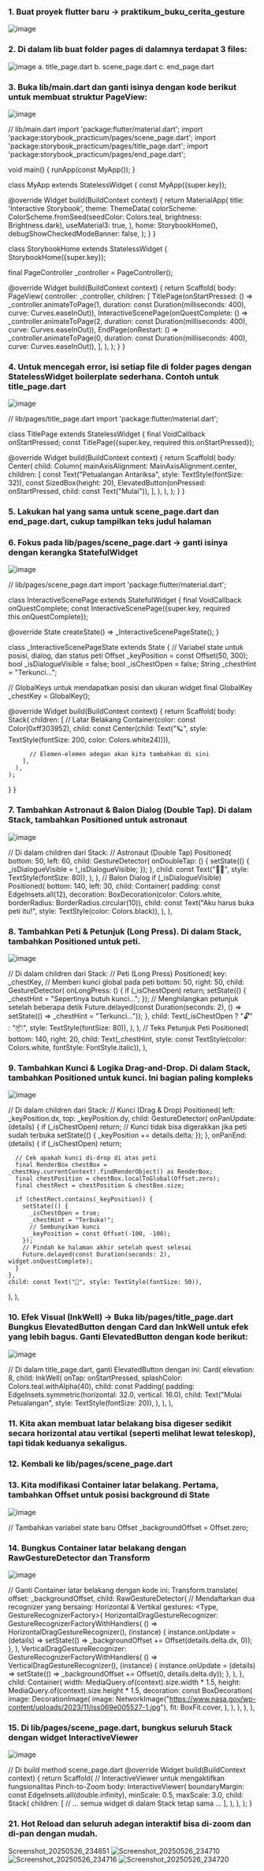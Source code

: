 ### 1.	Buat proyek flutter baru → praktikum_buku_cerita_gesture
![image](https://github.com/user-attachments/assets/acb4661b-db02-4ccc-ad63-0a7a2ab61577)

### 2. Di dalam lib buat folder pages di dalamnya terdapat 3 files:
![image](https://github.com/user-attachments/assets/445b0429-8225-4294-8038-21ec3fde84e0)
a.	title_page.dart
b.	scene_page.dart
c.	end_page.dart

### 3.	Buka lib/main.dart dan ganti isinya dengan kode berikut untuk membuat struktur PageView:
![image](https://github.com/user-attachments/assets/01d84ded-65cd-44e3-8292-e88fef2e2d3e)

// lib/main.dart
import 'package:flutter/material.dart';
import 'package:storybook_practicum/pages/scene_page.dart';
import 'package:storybook_practicum/pages/title_page.dart';
import 'package:storybook_practicum/pages/end_page.dart';

void main() {
  runApp(const MyApp());
}

class MyApp extends StatelessWidget {
  const MyApp({super.key});

  @override
  Widget build(BuildContext context) {
    return MaterialApp(
      title: 'Interactive Storybook',
      theme: ThemeData(
        colorScheme: ColorScheme.fromSeed(seedColor: Colors.teal, brightness: Brightness.dark),
        useMaterial3: true,
      ),
      home: StorybookHome(),
      debugShowCheckedModeBanner: false,
    );
  }
}

class StorybookHome extends StatelessWidget {
  StorybookHome({super.key});

  final PageController _controller = PageController();

  @override
  Widget build(BuildContext context) {
    return Scaffold(
      body: PageView(
        controller: _controller,
        children: [
          TitlePage(onStartPressed: () => _controller.animateToPage(1, duration: const Duration(milliseconds: 400), curve: Curves.easeInOut)),
          InteractiveScenePage(onQuestComplete: () => _controller.animateToPage(2, duration: const Duration(milliseconds: 400), curve: Curves.easeInOut)),
          EndPage(onRestart: () => _controller.animateToPage(0, duration: const Duration(milliseconds: 400), curve: Curves.easeInOut)),
        ],
      ),
    );
  }
}

### 4.	Untuk mencegah error, isi setiap file di folder pages dengan StatelessWidget boilerplate sederhana. Contoh untuk title_page.dart
![image](https://github.com/user-attachments/assets/c977bbb5-1089-4e20-bac3-6e9508ffce0e)

// lib/pages/title_page.dart
import 'package:flutter/material.dart';

class TitlePage extends StatelessWidget {
  final VoidCallback onStartPressed;
  const TitlePage({super.key, required this.onStartPressed});

  @override
  Widget build(BuildContext context) {
    return Scaffold(
      body: Center(
        child: Column(
          mainAxisAlignment: MainAxisAlignment.center,
          children: [
            const Text("Petualangan Antariksa", style: TextStyle(fontSize: 32)),
            const SizedBox(height: 20),
            ElevatedButton(onPressed: onStartPressed, child: const Text("Mulai")),
          ],
        ),
      ),
    );
  }
}

### 5.	Lakukan hal yang sama untuk scene_page.dart dan end_page.dart, cukup tampilkan teks judul halaman


### 6.	Fokus pada lib/pages/scene_page.dart → ganti isinya dengan kerangka StatefulWidget
![image](https://github.com/user-attachments/assets/bec48544-0b1f-482f-996b-6d2e0ccf1441)

// lib/pages/scene_page.dart
import 'package:flutter/material.dart';

class InteractiveScenePage extends StatefulWidget {
  final VoidCallback onQuestComplete;
  const InteractiveScenePage({super.key, required this.onQuestComplete});

  @override
  State<InteractiveScenePage> createState() => _InteractiveScenePageState();
}

class _InteractiveScenePageState extends State<InteractiveScenePage> {
  // Variabel state untuk posisi, dialog, dan status peti
  Offset _keyPosition = const Offset(50, 300);
  bool _isDialogueVisible = false;
  bool _isChestOpen = false;
  String _chestHint = "Terkunci...";

  // GlobalKeys untuk mendapatkan posisi dan ukuran widget
  final GlobalKey _chestKey = GlobalKey();

  @override
  Widget build(BuildContext context) {
    return Scaffold(
      body: Stack(
        children: [
          // Latar Belakang
          Container(color: const Color(0xff303952), child: const Center(child: Text("🪐", style: TextStyle(fontSize: 200, color: Colors.white24)))),

          // Elemen-elemen adegan akan kita tambahkan di sini
        ],
      ),
    );
  }
}

### 7.	Tambahkan Astronaut & Balon Dialog (Double Tap). Di dalam Stack, tambahkan Positioned untuk astronaut
![image](https://github.com/user-attachments/assets/dc907281-6bb9-48da-958a-f95a44b4b1b6)

// Di dalam children dari Stack:
// Astronaut (Double Tap)
Positioned(
  bottom: 50,
  left: 60,
  child: GestureDetector(
    onDoubleTap: () {
      setState(() {
        _isDialogueVisible = !_isDialogueVisible;
      });
    },
    child: const Text("👩‍🚀", style: TextStyle(fontSize: 80)),
  ),
),
// Balon Dialog
if (_isDialogueVisible)
  Positioned(
    bottom: 140,
    left: 30,
    child: Container(
      padding: const EdgeInsets.all(12),
      decoration: BoxDecoration(color: Colors.white, borderRadius: BorderRadius.circular(10)),
      child: const Text("Aku harus buka peti itu!", style: TextStyle(color: Colors.black)),
    ),
  ),

### 8.	Tambahkan Peti & Petunjuk (Long Press). Di dalam Stack, tambahkan Positioned untuk peti.
![image](https://github.com/user-attachments/assets/cb13d4c4-a8bd-464b-96aa-6feed5f90217)

// Di dalam children dari Stack:
// Peti (Long Press)
Positioned(
  key: _chestKey, // Memberi kunci global pada peti
  bottom: 50,
  right: 50,
  child: GestureDetector(
    onLongPress: () {
      if (_isChestOpen) return;
      setState(() {
        _chestHint = "Sepertinya butuh kunci...";
      });
      // Menghilangkan petunjuk setelah beberapa detik
      Future.delayed(const Duration(seconds: 2), () => setState(() => _chestHint = "Terkunci..."));
    },
    child: Text(_isChestOpen ? "🔓" : "📦", style: TextStyle(fontSize: 80)),
  ),
),
// Teks Petunjuk Peti
Positioned(
  bottom: 140,
  right: 20,
  child: Text(_chestHint, style: const TextStyle(color: Colors.white, fontStyle: FontStyle.italic)),
),

### 9.	Tambahkan Kunci & Logika Drag-and-Drop. Di dalam Stack, tambahkan Positioned untuk kunci. Ini bagian paling kompleks
![image](https://github.com/user-attachments/assets/aa72f8e7-72a5-40e8-b828-f6a1403fa1b3)

// Di dalam children dari Stack:
// Kunci (Drag & Drop)
Positioned(
  left: _keyPosition.dx,
  top: _keyPosition.dy,
  child: GestureDetector(
    onPanUpdate: (details) {
      if (_isChestOpen) return; // Kunci tidak bisa digerakkan jika peti sudah terbuka
      setState(() {
        _keyPosition += details.delta;
      });
    },
    onPanEnd: (details) {
      if (_isChestOpen) return;

      // Cek apakah kunci di-drop di atas peti
      final RenderBox chestBox = _chestKey.currentContext!.findRenderObject() as RenderBox;
      final chestPosition = chestBox.localToGlobal(Offset.zero);
      final chestRect = chestPosition & chestBox.size;

      if (chestRect.contains(_keyPosition)) {
        setState(() {
          _isChestOpen = true;
          _chestHint = "Terbuka!";
          // Sembunyikan kunci
          _keyPosition = const Offset(-100, -100); 
        });
        // Pindah ke halaman akhir setelah quest selesai
        Future.delayed(const Duration(seconds: 2), widget.onQuestComplete);
      }
    },
    child: const Text("🔑", style: TextStyle(fontSize: 50)),
  ),
),


### 10.	Efek Visual (InkWell) → Buka lib/pages/title_page.dart Bungkus ElevatedButton dengan Card dan InkWell untuk efek yang lebih bagus. Ganti ElevatedButton dengan kode berikut:
![image](https://github.com/user-attachments/assets/e453b6ff-ced4-4abc-8cb9-9e3bf6d9eb30)

// Di dalam title_page.dart, ganti ElevatedButton dengan ini:
Card(
  elevation: 8,
  child: InkWell(
    onTap: onStartPressed,
    splashColor: Colors.teal.withAlpha(40),
    child: const Padding(
      padding: EdgeInsets.symmetric(horizontal: 32.0, vertical: 16.0),
      child: Text("Mulai Petualangan", style: TextStyle(fontSize: 20)),
    ),
  ),
),

### 11.	Kita akan membuat latar belakang bisa digeser sedikit secara horizontal atau vertikal (seperti melihat lewat teleskop), tapi tidak keduanya sekaligus.
### 12.	Kembali ke lib/pages/scene_page.dart
### 13.	Kita modifikasi Container latar belakang. Pertama, tambahkan Offset untuk posisi background di State
![image](https://github.com/user-attachments/assets/c5faa5e1-380d-4339-8f44-5a6e2cde5d05)

// Tambahkan variabel state baru
Offset _backgroundOffset = Offset.zero;

### 14.	Bungkus Container latar belakang dengan RawGestureDetector dan Transform
![image](https://github.com/user-attachments/assets/7266a605-47e7-477a-aaf3-07482fa43c3e)

// Ganti Container latar belakang dengan kode ini:
Transform.translate(
              offset: _backgroundOffset,
              child: RawGestureDetector(
                // Mendaftarkan dua recognizer yang bersaing: Horizontal & Vertikal
                gestures: <Type, GestureRecognizerFactory>{
                  HorizontalDragGestureRecognizer: GestureRecognizerFactoryWithHandlers<HorizontalDragGestureRecognizer>(
                        () => HorizontalDragGestureRecognizer(), (instance) {
                    instance.onUpdate = (details) => setState(() => _backgroundOffset += Offset(details.delta.dx, 0));
                  },
                  ),
                  VerticalDragGestureRecognizer: GestureRecognizerFactoryWithHandlers<VerticalDragGestureRecognizer>(
                        () => VerticalDragGestureRecognizer(), (instance) {
                    instance.onUpdate = (details) => setState(() => _backgroundOffset += Offset(0, details.delta.dy));
                  },
                  ),
                },
                child: Container(
                  width: MediaQuery.of(context).size.width * 1.5,
                  height: MediaQuery.of(context).size.height * 1.5,
                  decoration: const BoxDecoration(
                    image: DecorationImage(
                      image: NetworkImage("https://www.nasa.gov/wp-content/uploads/2023/11/iss069e005527-1.jpg"),
                      fit: BoxFit.cover,
                    ),
                  ),
                ),
              ),
            ),


### 15. Di lib/pages/scene_page.dart, bungkus seluruh Stack dengan widget InteractiveViewer
![image](https://github.com/user-attachments/assets/0e1d3067-dc1a-4a07-a2a2-ab2b58cdae68)

// Di build method scene_page.dart
  @override
  Widget build(BuildContext context) {
    return Scaffold(
      // InteractiveViewer untuk mengaktifkan fungsionalitas Pinch-to-Zoom
      body: InteractiveViewer(
        boundaryMargin: const EdgeInsets.all(double.infinity),
        minScale: 0.5,
        maxScale: 3.0,
        child: Stack(
          children: [
          // ... semua widget di dalam Stack tetap sama ...
        ],
      ),
    ),
  );
}

### 21.	Hot Reload dan seluruh adegan interaktif bisa di-zoom dan di-pan dengan mudah.
Screenshot_20250526_234651
![Screenshot_20250526_234710](https://github.com/user-attachments/assets/15209cdf-68df-4e15-bdf1-62080c498a7e)
![Screenshot_20250526_234716](https://github.com/user-attachments/assets/84705eab-da70-48f6-bf79-7006fbc13729)
![Screenshot_20250526_234720](https://github.com/user-attachments/assets/27d2092f-f619-46f2-bd2f-503a2cf11cea)
